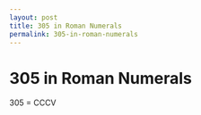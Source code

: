 ```yaml
---
layout: post
title: 305 in Roman Numerals
permalink: 305-in-roman-numerals
---
```


# 305 in Roman Numerals

305 = CCCV
